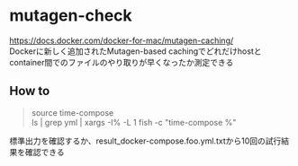 # mutagen-check
https://docs.docker.com/docker-for-mac/mutagen-caching/<br>
Dockerに新しく追加されたMutagen-based cachingでどれだけhostとcontainer間でのファイルのやり取りが早くなったか測定できる

## How to
> source time-compose<br>
> ls | grep yml | xargs -I% -L 1 fish -c "time-compose %"

標準出力を確認するか、result_docker-compose.foo.yml.txtから10回の試行結果を確認できる

